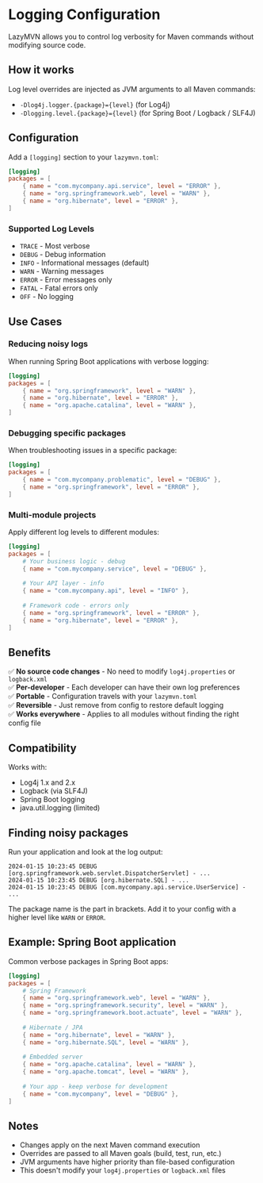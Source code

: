 # Logging Configuration

LazyMVN allows you to control log verbosity for Maven commands without modifying source code.

## How it works

Log level overrides are injected as JVM arguments to all Maven commands:
- `-Dlog4j.logger.{package}={level}` (for Log4j)
- `-Dlogging.level.{package}={level}` (for Spring Boot / Logback / SLF4J)

## Configuration

Add a `[logging]` section to your `lazymvn.toml`:

```toml
[logging]
packages = [
    { name = "com.mycompany.api.service", level = "ERROR" },
    { name = "org.springframework.web", level = "WARN" },
    { name = "org.hibernate", level = "ERROR" },
]
```

### Supported Log Levels

- `TRACE` - Most verbose
- `DEBUG` - Debug information
- `INFO` - Informational messages (default)
- `WARN` - Warning messages
- `ERROR` - Error messages only
- `FATAL` - Fatal errors only
- `OFF` - No logging

## Use Cases

### Reducing noisy logs

When running Spring Boot applications with verbose logging:

```toml
[logging]
packages = [
    { name = "org.springframework", level = "WARN" },
    { name = "org.hibernate", level = "ERROR" },
    { name = "org.apache.catalina", level = "WARN" },
]
```

### Debugging specific packages

When troubleshooting issues in a specific package:

```toml
[logging]
packages = [
    { name = "com.mycompany.problematic", level = "DEBUG" },
    { name = "org.springframework", level = "ERROR" },
]
```

### Multi-module projects

Apply different log levels to different modules:

```toml
[logging]
packages = [
    # Your business logic - debug
    { name = "com.mycompany.service", level = "DEBUG" },
    
    # Your API layer - info
    { name = "com.mycompany.api", level = "INFO" },
    
    # Framework code - errors only
    { name = "org.springframework", level = "ERROR" },
    { name = "org.hibernate", level = "ERROR" },
]
```

## Benefits

✅ **No source code changes** - No need to modify `log4j.properties` or `logback.xml`  
✅ **Per-developer** - Each developer can have their own log preferences  
✅ **Portable** - Configuration travels with your `lazymvn.toml`  
✅ **Reversible** - Just remove from config to restore default logging  
✅ **Works everywhere** - Applies to all modules without finding the right config file  

## Compatibility

Works with:
- Log4j 1.x and 2.x
- Logback (via SLF4J)
- Spring Boot logging
- java.util.logging (limited)

## Finding noisy packages

Run your application and look at the log output:

```
2024-01-15 10:23:45 DEBUG [org.springframework.web.servlet.DispatcherServlet] - ...
2024-01-15 10:23:45 DEBUG [org.hibernate.SQL] - ...
2024-01-15 10:23:45 DEBUG [com.mycompany.api.service.UserService] - ...
```

The package name is the part in brackets. Add it to your config with a higher level like `WARN` or `ERROR`.

## Example: Spring Boot application

Common verbose packages in Spring Boot apps:

```toml
[logging]
packages = [
    # Spring Framework
    { name = "org.springframework.web", level = "WARN" },
    { name = "org.springframework.security", level = "WARN" },
    { name = "org.springframework.boot.actuate", level = "WARN" },
    
    # Hibernate / JPA
    { name = "org.hibernate", level = "WARN" },
    { name = "org.hibernate.SQL", level = "WARN" },
    
    # Embedded server
    { name = "org.apache.catalina", level = "WARN" },
    { name = "org.apache.tomcat", level = "WARN" },
    
    # Your app - keep verbose for development
    { name = "com.mycompany", level = "DEBUG" },
]
```

## Notes

- Changes apply on the next Maven command execution
- Overrides are passed to all Maven goals (build, test, run, etc.)
- JVM arguments have higher priority than file-based configuration
- This doesn't modify your `log4j.properties` or `logback.xml` files
